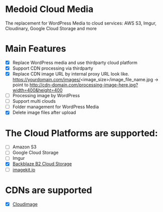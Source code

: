 Medoid Cloud Media
=

The replacement for WordPress Media to cloud services: AWS S3, Imgur, Cloudinary, Google Cloud Storage and more

# Main Features
- [x] Replace WordPress media and use thirdparty cloud platform
- [x] Support CDN processing via thirdparty
- [x] Replace CDN image URL by internal proxy URL look like. https://yourdomain.com/images/<image_size>/image_file_name.jpg -> point to http://cdn-domain.com/processing-image-here.jpg?width=400&height=400
- [ ] Processing image by WordPress
- [ ] Support multi clouds
- [ ] Folder management for WordPress Media
- [x] Delete image files after upload

# The Cloud Platforms are supported:
- [ ] Amazon S3
- [ ] Google Cloud Storage
- [ ] Imgur
- [x] [Backblaze B2 Cloud Storage](https://www.backblaze.com/b2/cloud-storage.html#af9wev)
- [ ] [imagekit.io](https://imagekit.io/registration?code=lt0w7103)

# CDNs are supported

- [x] [Cloudimage](https://www.cloudimage.io/en/home?ref=puleeno&tap_s=1652729-2688cf)
